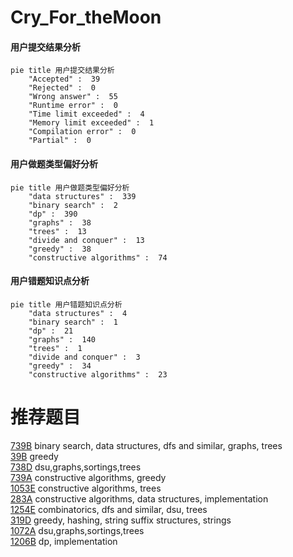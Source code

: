 # Cry_For_theMoon

<!-- tabs:start -->



#### **用户提交结果分析**

```mermaid
pie title 用户提交结果分析
    "Accepted" :  39
    "Rejected" :  0
    "Wrong answer" :  55
    "Runtime error" :  0
    "Time limit exceeded" :  4
    "Memory limit exceeded" :  1
    "Compilation error" :  0
    "Partial" :  0
```

#### **用户做题类型偏好分析**

```mermaid
pie title 用户做题类型偏好分析
    "data structures" :  339
    "binary search" :  2
    "dp" :  390
    "graphs" :  38
    "trees" :  13
    "divide and conquer" :  13
    "greedy" :  38
    "constructive algorithms" :  74
```
#### **用户错题知识点分析**

```mermaid
pie title 用户错题知识点分析
    "data structures" :  4
    "binary search" :  1
    "dp" :  21
    "graphs" :  140
    "trees" :  1
    "divide and conquer" :  3
    "greedy" :  34
    "constructive algorithms" :  23
```



<!-- tabs:end -->
# 推荐题目
[739B](https://codeforces.com/contest/739/problem/B)		binary search,
                        data structures,
                        dfs and similar,
                        graphs,
                        trees		  
[39B](https://codeforces.com/contest/39/problem/B)		greedy		  
[738D](https://codeforces.com/contest/738/problem/D)		dsu,graphs,sortings,trees		  
[739A](https://codeforces.com/contest/739/problem/A)		constructive algorithms,
                        greedy		  
[1053E](https://codeforces.com/contest/1053/problem/E)		constructive algorithms,
                        trees		  
[283A](https://codeforces.com/contest/283/problem/A)		constructive algorithms,
                        data structures,
                        implementation		  
[1254E](https://codeforces.com/contest/1254/problem/E)		combinatorics,
                        dfs and similar,
                        dsu,
                        trees		  
[319D](https://codeforces.com/contest/319/problem/D)		greedy,
                        hashing,
                        string suffix structures,
                        strings		  
[1072A](https://codeforces.com/contest/1072/problem/A)		dsu,graphs,sortings,trees		  
[1206B](https://codeforces.com/contest/1206/problem/B)		dp,
                        implementation		  
